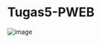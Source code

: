# Tugas5-PWEB
![image](https://github.com/farrasariffadhila/Tugas5-PWEB/assets/89232500/9b6895ca-b5e3-47a7-915d-3e280433802a)
